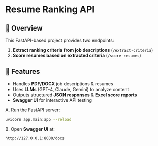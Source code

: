# Resume Ranking API

## 📌 Overview
This FastAPI-based project provides two endpoints:
1. **Extract ranking criteria from job descriptions** (`/extract-criteria`)
2. **Score resumes based on extracted criteria** (`/score-resumes`)

## 🚀 Features
- Handles **PDF/DOCX** job descriptions & resumes
- Uses **LLMs** (GPT-4, Claude, Gemini) to analyze content
- Outputs structured **JSON responses** & **Excel score reports**
- **Swagger UI** for interactive API testing


A. Run the FastAPI server:
   ```bash
   uvicorn app.main:app --reload
   ```

B. Open **Swagger UI** at:
   ```
   http://127.0.0.1:8000/docs
   ```

